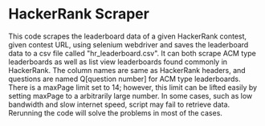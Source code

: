 # HackerRank Scraper
This code scrapes the leaderboard data of a given HackerRank contest, given contest URL, using selenium webdriver 
and saves the leaderboard data to a csv file called "hr_leaderboard.csv". It can both scrape ACM type leaderboards as 
well as list view leaderboards found commonly in HackerRank. The column names are same as HackerRank headers, 
and questions are named Q[question number] for ACM type leaderboards. There is a maxPage limit set to 14; however, 
this limit can be lifted easily by setting maxPage to a arbitrarily large number. In some cases, such as low 
bandwidth and slow internet speed, script may fail to retrieve data. Rerunning the code will solve the problems in 
most of the cases.
